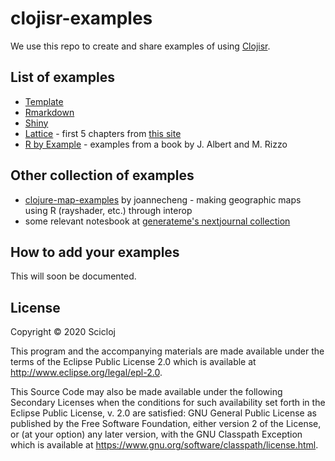 # clojisr-examples

We use this repo to create and share examples of using [Clojisr](https://github.com/scicloj/clojisr).

## List of examples

* [Template](https://scicloj.github.io/clojisr-examples/resources/public/clojisr-examples/template/index.html)
* [Rmarkdown](https://scicloj.github.io/clojisr-examples/resources/public/clojisr-examples/rmarkdown/index.html)
* [Shiny](./src/clojisr_examples/shiny.clj)
* [Lattice](https://scicloj.github.io/clojisr-examples/resources/public/clojisr-examples/lattice/index.html) - first 5 chapters from [this site](http://lmdvr.r-forge.r-project.org/figures/figures.html)
* [R by Example](https://scicloj.github.io/clojisr-examples/resources/public/clojisr-examples/r-by-example/index.html) - examples from a book by J. Albert and M. Rizzo

## Other collection of examples

* [clojure-map-examples](https://github.com/joannecheng/clojure-map-examples) by joannecheng - making geographic maps using R (rayshader, etc.) through interop
* some relevant notesbook at [generateme's nextjournal collection](https://nextjournal.com/generateme/)

## How to add your examples
This will soon be documented.

## License

Copyright © 2020 Scicloj

This program and the accompanying materials are made available under the
terms of the Eclipse Public License 2.0 which is available at
http://www.eclipse.org/legal/epl-2.0.

This Source Code may also be made available under the following Secondary
Licenses when the conditions for such availability set forth in the Eclipse
Public License, v. 2.0 are satisfied: GNU General Public License as published by
the Free Software Foundation, either version 2 of the License, or (at your
option) any later version, with the GNU Classpath Exception which is available
at https://www.gnu.org/software/classpath/license.html.
